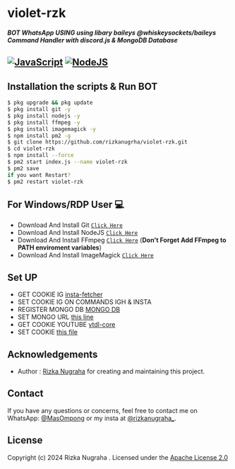 # violet-rzk

***BOT WhatsApp USING using libary baileys @whiskeysockets/baileys***
***Command Handler with discord.js & MongoDB Database***
## [![JavaScript](https://img.shields.io/badge/JavaScript-d6cc0f?style=for-the-badge&logo=javascript&logoColor=white)](https://javascript.com) [![NodeJS](https://img.shields.io/badge/Node.js-43853D?style=for-the-badge&logo=node.js&logoColor=white)](https://nodejs.org/)



## Installation the scripts & Run BOT
```bash
$ pkg upgrade && pkg update
$ pkg install git -y
$ pkg install nodejs -y
$ pkg install ffmpeg -y
$ pkg install imagemagick -y
$ npm install pm2 -g
$ git clone https://github.com/rizkanugrha/violet-rzk.git
$ cd violet-rzk
$ npm install --force
$ pm2 start index.js --name violet-rzk
$ pm2 save
if you want Restart?
$ pm2 restart violet-rzk
```
## For Windows/RDP User 💻
* Download And Install Git [`Click Here`](https://git-scm.com/downloads)
* Download And Install NodeJS [`Click Here`](https://nodejs.org/en/download)
* Download And Install FFmpeg [`Click Here`](https://ffmpeg.org/download.html) (**Don't Forget Add FFmpeg to PATH enviroment variables**)
* Download And Install ImageMagick [`Click Here`](https://imagemagick.org/script/download.php)

## Set UP
* GET COOKIE IG [insta-fetcher](https://github.com/Gimenz/insta-fetcher)
* SET COOKIE IG ON COMMANDS IGH & INSTA
* REGISTER MONGO DB [MONGO DB](https://www.mongodb.com/cloud/atlas/register)
* SET MONGO URL [this line](https://github.com/rizkanugrha/violet-rzk/blob/main/src/database/database.js#L17)
* GET COOKIE YOUTUBE [ytdl-core](https://github.com/distubejs/ytdl-core)
* SET COOKIE [this file](https://github.com/rizkanugrha/violet-rzk/blob/main/src/lib/scrape/cookies.json)
## Acknowledgements

-   Author : [Rizka Nugraha](https://github.com/rizkanugrha) for creating and maintaining this project.

## Contact

If you have any questions or concerns, feel free to contact me on WhatsApp: [@MasOmpong](https://wa.me/6285314240519) or my insta at [@rizkanugraha_](https://www.instagram.com/rizkanugraha_/).

## License
Copyright (c) 2024 Rizka Nugraha . Licensed under the [Apache License 2.0](https://github.com/rizkanugrha/violet-rzk/blob/main/LICENSE)
